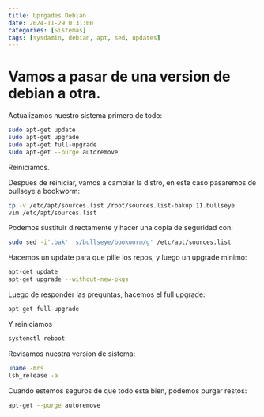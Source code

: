 ```yaml
---
title: Uprgades Debian
date: 2024-11-29 0:31:00
categories: [Sistemas]
tags: [sysdamin, debian, apt, sed, updates]
---
```


# Vamos a pasar de una version de debian a otra.  

Actualizamos nuestro sistema primero de todo:
```bash
sudo apt-get update
sudo apt-get upgrade
sudo apt-get full-upgrade
sudo apt-get --purge autoremove
```

Reiniciamos.

Despues de reiniciar, vamos a cambiar la distro, en este caso pasaremos de bullseye a bookworm:
```bash
cp -v /etc/apt/sources.list /root/sources.list-bakup.11.bullseye
vim /etc/apt/sources.list
```
Podemos sustituir directamente y hacer una copia de seguridad con:
```bash
sudo sed -i'.bak' 's/bullseye/bookworm/g' /etc/apt/sources.list
```
Hacemos un update para que pille los repos, y luego un upgrade minimo:
```bash
apt-get update
apt-get upgrade --without-new-pkgs
```

Luego de responder las preguntas, hacemos el full upgrade:
```bash
apt-get full-upgrade
```

Y reiniciamos
```bash
systemctl reboot
```
Revisamos nuestra version de sistema:

```bash
uname -mrs
lsb_release -a
```

Cuando estemos seguros de que todo esta bien, podemos purgar restos:
```bash
apt-get --purge autoremove
```

